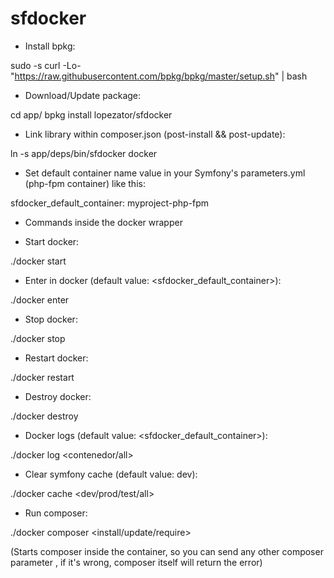 # sfdocker

* Install bpkg:

sudo -s
curl -Lo- "https://raw.githubusercontent.com/bpkg/bpkg/master/setup.sh" | bash

* Download/Update package:

cd app/
bpkg install lopezator/sfdocker

* Link library within composer.json (post-install && post-update):

ln -s app/deps/bin/sfdocker docker

* Set  default container name value in your Symfony's parameters.yml (php-fpm container) like this:

sfdocker_default_container: myproject-php-fpm

* Commands inside the docker wrapper

* Start docker:

./docker start

* Enter in docker (default value: <sfdocker_default_container>):

./docker enter <contenedor>

* Stop docker:

./docker stop

* Restart docker:

./docker restart

* Destroy docker:

./docker destroy

* Docker logs (default value: <sfdocker_default_container>):

./docker log <contenedor/all>

* Clear symfony cache (default value: dev):

./docker cache <dev/prod/test/all>

* Run composer:

./docker composer <install/update/require>

(Starts composer inside the container, so you can send any other composer parameter 
, if it's wrong, composer itself will return the error)